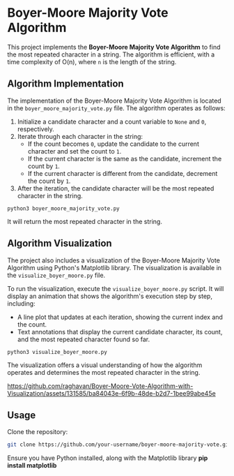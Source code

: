 # Boyer-Moore Majority Vote Algorithm

This project implements the **Boyer-Moore Majority Vote Algorithm** to find the most repeated character in a string. The algorithm is efficient, with a time complexity of O(n), where `n` is the length of the string.

## Algorithm Implementation

The implementation of the Boyer-Moore Majority Vote Algorithm is located in the `boyer_moore_majority_vote.py` file. The algorithm operates as follows:

1. Initialize a candidate character and a count variable to `None` and `0`, respectively.
2. Iterate through each character in the string:
   - If the count becomes `0`, update the candidate to the current character and set the count to `1`.
   - If the current character is the same as the candidate, increment the count by `1`.
   - If the current character is different from the candidate, decrement the count by `1`.
3. After the iteration, the candidate character will be the most repeated character in the string.

```
python3 boyer_moore_majority_vote.py
```
It will return the most repeated character in the string.

## Algorithm Visualization

The project also includes a visualization of the Boyer-Moore Majority Vote Algorithm using Python's Matplotlib library. The visualization is available in the `visualize_boyer_moore.py` file.

To run the visualization, execute the `visualize_boyer_moore.py` script. It will display an animation that shows the algorithm's execution step by step, including:

- A line plot that updates at each iteration, showing the current index and the count.
- Text annotations that display the current candidate character, its count, and the most repeated character found so far.

```
python3 visualize_boyer_moore.py
```
The visualization offers a visual understanding of how the algorithm operates and determines the most repeated character in the string.


https://github.com/raghavan/Boyer-Moore-Vote-Algorithm-with-Visualization/assets/131585/ba84043e-6f9b-48de-b2d7-1bee99abe45e


## Usage

Clone the repository:

```bash
git clone https://github.com/your-username/boyer-moore-majority-vote.git
```

Ensure you have Python installed, along with the Matplotlib library 
**pip install matplotlib**

